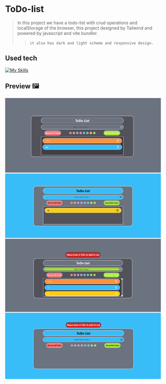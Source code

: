 # ToDo-list
> In this project we have a todo-list with crud operations and localStorage of the browser, this project designed by Tailwind and powered by javascript and vite bundler.
> > ```it also has dark and light scheme and responsive design.```

## Used tech
[![My Skills](https://skillicons.dev/icons?i=html,css,tailwind,js,vite)](https://skillicons.dev)

## Preview 🖼️
<img src="https://github.com/Ali-boorboor/ToDo-list/blob/main/ToDo-list-Dark.png">
<img src="https://github.com/Ali-boorboor/ToDo-list/blob/main/ToDo-list-Light.png">
<img src="https://github.com/Ali-boorboor/ToDo-list/blob/main/ToDo-list-Error-Modal.png">
<img src="https://github.com/Ali-boorboor/ToDo-list/blob/main/ToDo-list-Hide-ToDos.png">
